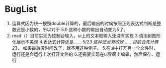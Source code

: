 # BugList
1. 运算式因为统一按照double计算的，最后输出的时候按照正则表达式判断是整数还是小数的，所以对于 5.0 这种小数的输出自动变为5了。
2. read（）目前实现为控制台输入，ui上的文本框输入还没有实现
3.语法树图形化展示不美观
4.表达式计算还是…… 5/2*3 这种还没有改好…… 目前会先计算2*3， 如果最后没时间改了，就不用这种例子。
5.在ui中打开另一个文件时，运行还是会运行上次打开文件的
6.还需要实现在ui界面上编辑，然后保存、运行
